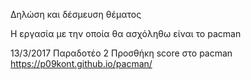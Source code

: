
Δηλώση και δέσμευση θέματος

Η εργασία με την οποία θα ασχόληθω είναι το pacman


13/3/2017
Παραδοτέο 2
Προσθήκη score στο pacman
https://p09kont.github.io/pacman/


